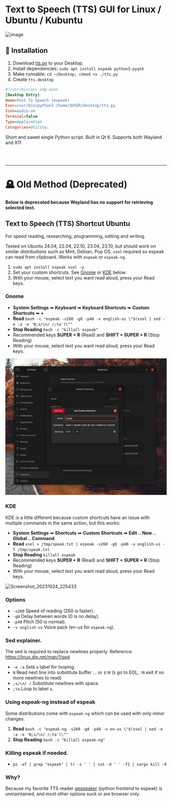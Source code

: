 # Text to Speech (TTS) GUI for Linux / Ubuntu / Kubuntu

![image](https://github.com/user-attachments/assets/42784801-a81f-4d81-9b5c-7a98eae66c5c)


## 🎁 Installation
1. Download [tts.py](https://raw.githubusercontent.com/gnat/text-to-speech-ubuntu/refs/heads/main/tts.py) to your Desktop.
2. Install dependencies: `sudo apt install espeak python3-pyqt6`
3. Make runnable: `cd ~/Desktop; chmod +x ./tts.py`
4. Create `tts.desktop`
```ini
#!/usr/bin/env xdg-open
[Desktop Entry]
Name=Text To Speech (espeak)
Exec=/usr/bin/python3 /home/$USER/Desktop/tts.py
Icon=audio-on
Terminal=false
Type=Application
Categories=Utility;
```

Short and sweet single Python script. Built in Qt 6. Supports both Wayland and X11

<br><br>

----

# 🪦 Old Method (Deprecated)

**Below is deprecated because Wayland has no support for retrieving selected text.**

## Text to Speech (TTS) Shortcut Ubuntu

For speed reading, researching, programming, editing and writing.

Tested on Ubuntu 24.04, 22.04, 22.10, 23.04, 23.10, but should work on similar distributions such as Mint, Debian, Pop OS. `xsel` required so espeak can read from clipboard. Works with `espeak` or `espeak-ng`.

1. `sudo apt install espeak xsel -y`
2. Set your custom shortcuts. See [Gnome](#gnome) or [KDE](#kde) below.
3. With your mouse, select text you want read aloud, press your Read keys.


### Gnome

* **System Settings** ➡ **Keyboard** ➡ **Keyboard Shortcuts** ➡ **Custom Shortcuts** ➡ **+**
* **Read** `bash -c "espeak -s260 -g0 -p40 -v english-us \"$(xsel | sed -e :a -e 'N;s/\n/ /;ta')\""`
* **Stop Reading** `bash -c "killall espeak"`
* Recommended keys **SUPER + R** (Read) and **SHIFT + SUPER + R** (Stop Reading)
* With your mouse, select text you want read aloud, press your Read keys.

![screenshot](https://github.com/gnat/text-to-speech-ubuntu/blob/main/screenshot.png)


### KDE
KDE is a little different because custom shortcuts have an issue with multiple commands in the same action, but this works:

* **System Settings** ➡ **Shortcuts** ➡ **Custom Shortcuts** ➡ **Edit .. New .. Global .. Command**
* **Read** `xsel > /tmp/speak.txt | espeak -s260 -g0 -p40 -v english-us -f /tmp/speak.txt`
* **Stop Reading** `killall espeak`
* Recommended keys **SUPER + R** (Read) and **SHIFT + SUPER + R** (Stop Reading)
* With your mouse, select text you want read aloud, press your Read keys.

![Screenshot_20231024_225433](https://github.com/gnat/text-to-speech-ubuntu/assets/24665/dcd36a3d-7ad1-4de3-bb8a-98202091d18e)


### Options
* `-s260` Speed of reading (260 is faster).
* `-g0` Delay between words (0 is no delay).
* `-p40` Pitch (50 is normal).
* `-v english-us` Voice pack (en-us for `espeak-ng`).

### Sed explainer.
The sed is required to replace newlines properly. Reference: https://linux.die.net/man/1/sed

* `-e :a` Sets `a` label for looping.
* `N` Read next line into substitute buffer ... or `$!N` (`$` go to EOL, `!N` exit if no more newlines to read)
* `;s/\n/ /` Substitute newlines with space.
* `;ta` Loop to label `a`.

### Using espeak-ng instead of espeak
Some distributions come with `espeak-ng` which can be used with only minor changes.

1. **Read** `bash -c "espeak-ng -s260 -g0 -p40 -v en-us \"$(xsel | sed -e :a -e 'N;s/\n/ /;ta')\""`
2. **Stop Reading** `bash -c "killall espeak-ng"`

### Killing espeak if needed.
* `ps -ef | grep "espeak" | tr -s ' ' | cut -d ' ' -f2 | xargs kill -9`

### Why?
Because my favorite TTS reader [gespeaker](https://github.com/muflone/gespeaker) (python frontend to espeak) is unmaintained, and most other options suck or are browser only.
